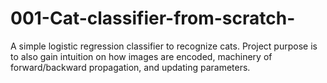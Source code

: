 # 001-Cat-classifier-from-scratch-
A simple logistic regression classifier to recognize cats. Project purpose is to also gain intuition on how images are encoded, machinery of forward/backward propagation, and updating parameters.

